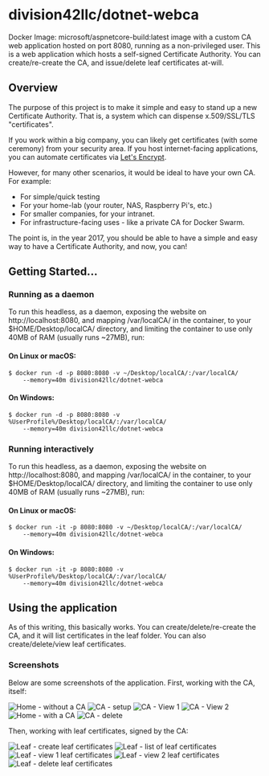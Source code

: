 # division42llc/dotnet-webca
Docker Image: microsoft/aspnetcore-build:latest image with a custom CA web 
application hosted on port 8080, running as a non-privileged user. This is a web application which hosts a self-signed
Certificate Authority. You can create/re-create the CA, and issue/delete leaf 
certificates at-will.

## Overview
The purpose of this project is to make it simple and easy to stand up a new 
Certificate Authority. That is, a system which can dispense x.509/SSL/TLS "certificates".

If you work within a big company, you can likely get certificates (with some 
ceremony) from your security area. If you host internet-facing applications, 
you can automate certificates via [Let's Encrypt](https://www.letsencrypt.org).

However, for many other scenarios, it would be ideal to have your own CA. For example:

 * For simple/quick testing
 * For your home-lab (your router, NAS, Raspberry Pi's, etc.)
 * For smaller companies, for your intranet.
 * For infrastructure-facing uses - like a private CA for Docker Swarm.

The point is, in the year 2017, you should be able to have a simple and easy 
way to have a Certificate Authority, and now, you can!

## Getting Started...



### Running as a daemon

To run this headless, as a daemon, exposing the website on http://localhost:8080, 
and mapping /var/localCA/ in the container, to your $HOME/Desktop/localCA/ 
directory, and limiting the container to use only 40MB of RAM (usually runs ~27MB), run:

#### On Linux or macOS:
```
$ docker run -d -p 8080:8080 -v ~/Desktop/localCA/:/var/localCA/ 
	--memory=40m division42llc/dotnet-webca
```
#### On Windows:
```
$ docker run -d -p 8080:8080 -v %UserProfile%/Desktop/localCA/:/var/localCA/ 
	--memory=40m division42llc/dotnet-webca
```

### Running interactively
To run this headless, as a daemon, exposing the website on http://localhost:8080, 
and mapping /var/localCA/ in the container, to your $HOME/Desktop/localCA/ directory, 
and limiting the container to use only 40MB of RAM (usually runs ~27MB), run:

#### On Linux or macOS:
```
$ docker run -it -p 8080:8080 -v ~/Desktop/localCA/:/var/localCA/ 
	--memory=40m division42llc/dotnet-webca
```
#### On Windows:
```
$ docker run -it -p 8080:8080 -v %UserProfile%/Desktop/localCA/:/var/localCA/ 
	--memory=40m division42llc/dotnet-webca
```

## Using the application
As of this writing, this basically works. You can create/delete/re-create the CA, 
and it will list certificates in the leaf folder. You can also create/delete/view leaf certificates.

### Screenshots
Below are some screenshots of the application. First, working with the CA, itself:

![Home - without a CA](docs/screenshots/home-without-CA.png?raw=true "Home - without a CA")
![CA - setup](docs/screenshots/CA-setup.png?raw=true "CA - setup")
![CA - View 1](docs/screenshots/CA-view1.png?raw=true "CA - View 1")
![CA - View 2](docs/screenshots/CA-view2.png?raw=true "CA - View 2")
![Home - with a CA](docs/screenshots/home-with-CA.png?raw=true "Home - with a CA")
![CA - delete](docs/screenshots/CA-delete.png?raw=true "CA - delete")

Then, working with leaf certificates, signed by the CA:

![Leaf - create leaf certificates](docs/screenshots/leaf-create.png?raw=true "Leaf - create leaf certificates")
![Leaf - list of leaf certificates](docs/screenshots/leaf-list.png?raw=true "Leaf - list of leaf certificates")
![Leaf - view 1 leaf certificates](docs/screenshots/leaf-view1.png?raw=true "Leaf - view 1 leaf certificates")
![Leaf - view 2 leaf certificates](docs/screenshots/leaf-view2.png?raw=true "Leaf - view 2 leaf certificates")
![Leaf - delete leaf certificates](docs/screenshots/leaf-delete.png?raw=true "Leaf - delete leaf certificates")

